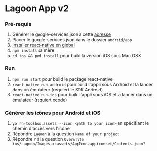# Lagoon App v2

### Pré-requis

 1. Générer le google-services.json à cette [adresse](https://developers.google.com/mobile/add?platform=android&cntapi=signin&cnturl=https://developers.google.com/identity/sign-in/android/sign-in?configured=true&cntlbl=Continue%20Adding%20Sign-In)
 2. Placer le google-services.json dans le dossier `android/app`
 3. [Installer react-native en global](https://facebook.github.io/react-native/docs/getting-started.html)
 4. `npm install` sa mère
 5. `cd ios && pod install` pour build la version iOS sous Mac OSX

### Run

 1. `npm run start` pour build le package react-native
 2. `react-native run-android` pour build l'appli sous Android et la lancer dans un émulateur (requiert le SDK Android)
 2. `react-native run-ios` pour build l'appli sous iOS et la lancer dans un émulateur (requiert xcode)

### Générer les icônes pour Android et iOS

 1. `yo rn-toolbox:assets --icon <path to your icon>` en spécifiant le chemin d'accès vers l'icône
 2. Répondre `Lagoon` à la question `Name of your project`
 3. Répondre `Y` à la question `Overwrite ios/Lagoon/Images.xcassets/AppIcon.appiconset/Contents.json?`

